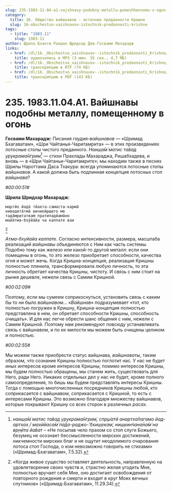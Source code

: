 ```yaml
---
slug: 235-1983-11-04-a1-vajshnavy-podobny-metallu-pomeshhennomu-v-ogon
category:
  title: 16. Общество вайшнавов - источник преданности Кришне
  slug: 16-obschestvo-vaishnavov-istochnik-predannosti-krishne
tags:
  - title: "1983.11"
    slug: 1983-11
author: Шрила Бхакти Ракшак Шридхар Дев-Госвами Махарадж
links:
  - href: /dl/16._Obschestvo_vaishnavov--istochnik_predannosti_Krishne/235_1983.11.04.A1_SridharMj_Vajshnavy_podobny_metallu_pomeshhennomu_v_ogon.mp3
    title: аудиозапись в MP3 (3 мин. 55 сек., 4,7 МБ)
  - href: /dl/16._Obschestvo_vaishnavov--istochnik_predannosti_Krishne/235_1983.11.04.A1_SridharMj_Vajshnavy_podobny_metallu_pomeshhennomu_v_ogon.rtf
    title: транскрипцию в RTF (74 КБ)
  - href: /dl/16._Obschestvo_vaishnavov--istochnik_predannosti_Krishne/235_1983.11.04.A1_SridharMj_Vajshnavy_podobny_metallu_pomeshhennomu_v_ogon.pdf
    title: транскрипцию в PDF (143 КБ)
---
```


# 235. 1983.11.04.A1. Вайшнавы подобны металлу, помещенному в огонь

**Госвами Махарадж:** Писания *гаудия-вайшнавов* — «Шримад Бхагаватам», «Шри Чайтанья-Чаритамрита» — в этих произведениях лотосные стопы чистого преданного. *Наиш̣а̄м̇ матис та̄вад урукрама̄н̇грим̇*[^_ftn1] — стихи Прахлады Махараджа, Ришабхадева, и вновь — в «Шри Чайтаньи-Чаритамрите»; мы находим также в песнях Шрилы Нароттама Даса Тхакура: всегда упоминаются лотосные стопы *вайшнавов*. А какой должна быть подлинная концепция лотосных стоп *вайшнава*?

*#00:00:51#*

**Шрила Шридхар Махарадж:**

    мартйо йада̄ тйакта-самаста-карма̄
    ниведита̄тма̄ вичикӣрш̣ито ме
    тада̄мр̣итатвам̇ пратипадйама̄но
    майа̄тма-бхӯйа̄йа ча калпате ваи
[^_ftn2]

*Атма-бхуйайа калпате*. Согласно интенсивности, размера, масштаба реализаций *вайшнавы* объединяются с Ним как часть системы. Подобно тому как железо или какой-то другой металл: если они помещены в огонь, то это железо приобретает способности, качества огня и может жечь. Когда Кришна-концепция, реализация Кришны полностью пленила, трансформировала любую личность, то эта личность обретает качества Кришны, чистоту. И связь с ним стоит на рынке дешевле, нежели связь с Самим Кришной.

*#00:02:09#*

Поэтому, если мы сумеем соприкоснуться, установить связь с каким бы то ни было *вайшнавом*… «*Вайшнав*» подразумевает «тот, кто полностью погружен в Кришну, Кришна-концепция полностью представлена в нем, он обретает способности Кришны, способность очищать». И для нас легче обрести шанс общения с ним, нежели с Самим Кришной. Поэтому нам рекомендуют повсюду устанавливать связь с вайшнавом, и по их милости мы можем быть очищены целиком и полностью.

*#00:02:55#*

Мы можем также приобрести статус вайшнава, *вайшнаваты*, таким образом, что сознание Кришны полностью поглотит нас. У нас не будет иных интересов кроме интересов Кришны, помимо интересов Кришны, мы будем полностью обращены, мы станем жить, существовать для Него, ради Него. Никаких отдельных дел у нас не будет, кроме полного самоопределения, то бишь мы будем представлять интересы Кришны. Тогда с помощью многочисленных посредников Кришны любой, кто соприкасается с вайшнавом, соприкасается с Кришной, то есть с интересами Кришны. Это возможно благодаря множеству вайшнавов, которые покрывают Кришну со всех сторон в различных *расах*.



[^_ftn1]: *наиш̣а̄м̇ матис та̄вад урукрама̄н̇грим̇, спр̣ш́атй анартха̄пагамо йад-артхах̣ / махӣйаса̄м̇ па̄да-раджо-’бхиш̣екам̇, ниш̣кин̃чана̄на̄м̇ на вр̣н̣ӣта йа̄ват* – «Не посыпав чело прахом со стоп слуги Божьего, безумец не осознает бессмысленности мирских достижений, никчемности мирских благ и не ощутит неодолимого очарования лотоса стоп Господа, о ком невозможно говорить не стихами» («Шримад-Бхагаватам», 7.5.32).

[^_ftn2]: «Когда живое существо оставляет деятельность, направленную на удовлетворение своих чувств и, страстно желая угодить Мне, полностью вручает себя Мне, оно достигает освобождения от повторного рождения и смерти и входит в круг Моих вечных спутников» («Шримад-Бхагаватам», 11.29.34).

